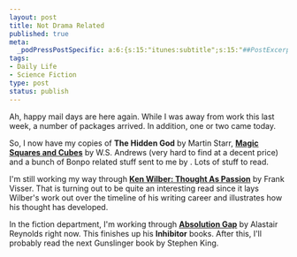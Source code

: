 ```yaml
--- 
layout: post
title: Not Drama Related
published: true
meta: 
  _podPressPostSpecific: a:6:{s:15:"itunes:subtitle";s:15:"##PostExcerpt##";s:14:"itunes:summary";s:15:"##PostExcerpt##";s:15:"itunes:keywords";s:17:"##WordPressCats##";s:13:"itunes:author";s:10:"##Global##";s:15:"itunes:explicit";s:2:"No";s:12:"itunes:block";s:2:"No";}
tags: 
- Daily Life
- Science Fiction
type: post
status: publish
---
```

Ah, happy mail days are here again. While I was away from work this last week, a number of packages arrived. In addition, one or two came today.

So, I now have my copies of <strong>The Hidden God</strong> by Martin Starr, <a href="http://www.amazon.com/exec/obidos/tg/detail/-/0486206580/"><strong>Magic Squares and Cubes</strong></a> by W.S. Andrews (very hard to find at a decent price) and a bunch of Bonpo related stuff sent to me by . Lots of stuff to read.

I'm still working my way through <a href="http://www.amazon.com/exec/obidos/tg/detail/-/0791458164/"><strong class="sans">Ken Wilber: Thought As Passion</strong></a><span class="sans"> by Frank Visser. That is turning out to be quite an interesting read since it lays Wilber's work out over the timeline of his writing career and illustrates how his thought has developed.</span>

In the fiction department, I'm working through <a href="http://www.amazon.co.uk/exec/obidos/ASIN/0575074345/"><strong>Absolution Gap</strong></a> by Alastair Reynolds right now. This finishes up his <strong>Inhibitor</strong> books. After this, I'll probably read the next Gunslinger book by Stephen King.

